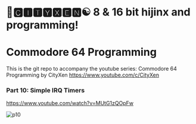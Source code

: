 # 🌆🅲🅸🆃🆈🆇🅴🅽☯️ 8 & 16 bit hijinx and programming!

# Commodore 64 Programming

This is the git repo to accompany the youtube series: Commodore 64 Programming by CityXen https://www.youtube.com/c/CityXen

### Part 10: Simple IRQ Timers
https://www.youtube.com/watch?v=MUtG1zQOpFw

![p10](https://github.com/cityxen/Commodore64_Programming/blob/master/Part%2009%20-%20Disk%20Initialize%20and%20Erase%20File/images/C64ProgrammingSeries-ep9.jpg)